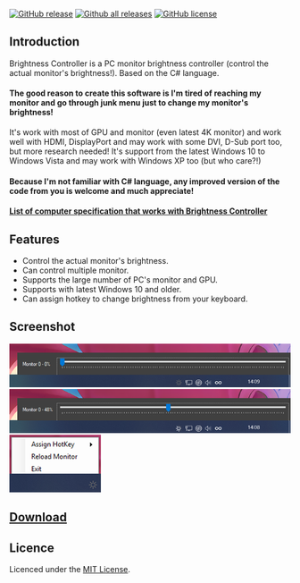 [![GitHub release](https://img.shields.io/github/release/MinorMole/Brightness_Controller.svg)](https://gitHub.com/MinorMole/Brightness_Controller/releases)
[![Github all releases](https://img.shields.io/github/downloads/MinorMole/Brightness_Controller/total.svg)](https://GitHub.com/MinorMole/Brightness_Controller/releases/)
[![GitHub license](https://img.shields.io/github/license/MinorMole/Brightness_Controller.svg)](https://github.com/MinorMole/Brightness_Controller/blob/master/LICENSE)

## Introduction

Brightness Controller is a PC monitor brightness controller (control the actual monitor's brightness!). Based on the C# language.

#### The good reason to create this software is I'm tired of reaching my monitor and go through junk menu just to change my monitor's brightness!

It's work with most of GPU and monitor (even latest 4K monitor) and work well with HDMI, DisplayPort and may work with some DVI, D-Sub port too, but more research needed! It's support from the latest Windows 10 to Windows Vista and may work with Windows XP too (but who care?!)

#### Because I'm not familiar with C# language, any improved version of the code from you is welcome and much appreciate!

#### [List of computer specification that works with Brightness Controller](https://github.com/MinorMole/Brightness_Controller/wiki/List-of-computer-specification-that-works-with-Brightness-Controller)

## Features

* Control the actual monitor's brightness.
* Can control multiple monitor.
* Supports the large number of PC's monitor and GPU.
* Supports with latest Windows 10 and older.
* Can assign hotkey to change brightness from your keyboard.

## Screenshot

![](https://github.com/MinorMole/Brightness_Controller/raw/master/docs/01.png)
![](https://github.com/MinorMole/Brightness_Controller/raw/master/docs/02.png)
![](https://github.com/MinorMole/Brightness_Controller/raw/master/docs/03.png)

## [Download](https://github.com/MinorMole/Brightness_Controller/releases)

## Licence

Licenced under the [MIT License](https://github.com/MinorMole/Brightness_Controller/blob/master/LICENSE).
